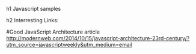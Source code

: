 h1 Javascript samples 

h2 Interresting Links:

#Good JavaScript Architecture article http://modernweb.com/2014/10/15/javascript-architecture-23rd-century/?utm_source=javascriptweekly&utm_medium=email
